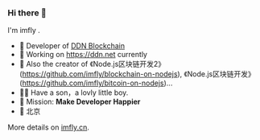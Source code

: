 ### Hi there 👋

<!--
**imfly/imfly** is a ✨ _special_ ✨ repository because its `README.md` (this file) appears on your GitHub profile.

Here are some ideas to get you started:

- 🔭 I’m currently working on ...
- 🌱 I’m currently learning ...
- 👯 I’m looking to collaborate on ...
- 🤔 I’m looking for help with ...
- 💬 Ask me about ...
- 📫 How to reach me: ...
- 😄 Pronouns: ...
- ⚡ Fun fact: ...
-->

I'm imfly .

- 🍒 Developer of [DDN Blockchain](https://github.com/ddnlink/ddn)
- 🍉 Working on <https://ddn.net> currently
- 🍋 Also the creator of 《Node.js区块链开发2》(https://github.com/imfly/blockchain-on-nodejs), 《Node.js区块链开发》(https://github.com/imfly/bitcoin-on-nodejs)...
- 👨‍🦳 Have a son，a lovly little boy.
- 🍎 Mission: **Make Developer Happier**
- 📍 北京

More details on [imfly.cn](https://imfly.cn/).
